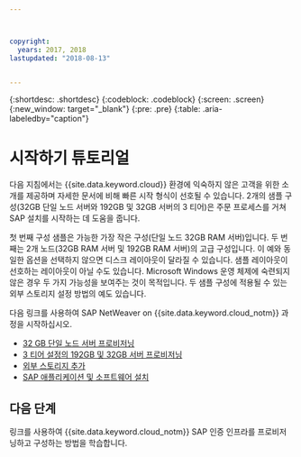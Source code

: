 ```yaml
---



copyright:
  years: 2017, 2018
lastupdated: "2018-08-13"


---
```


{:shortdesc: .shortdesc}
{:codeblock: .codeblock}
{:screen: .screen}
{:new_window: target="_blank"}
{:pre: .pre}
{:table: .aria-labeledby="caption"}

# 시작하기 튜토리얼

다음 지침에서는 {{site.data.keyword.cloud}} 환경에 익숙하지 않은 고객을 위한 소개를 제공하며 자세한 문서에 비해 빠른 시작 형식이 선호될 수 있습니다. 2개의 샘플 구성(32GB 단일 노드 서버와 192GB 및 32GB 서버의 3 티어)은 주문 프로세스를 거쳐 SAP 설치를 시작하는 데 도움을 줍니다. 

첫 번째 구성 샘플은 가능한 가장 작은 구성(단일 노드 32GB RAM 서버)입니다. 두 번째는 2개 노드(32GB RAM 서버 및 192GB RAM 서버)의 고급 구성입니다. 이 예와 동일한 옵션을 선택하지 않으면 디스크 레이아웃이 달라질 수 있습니다. 샘플 레이아웃이 선호하는 레이아웃이 아닐 수도 있습니다. Microsoft Windows 운영 체제에 숙련되지 않은 경우 두 가지 가능성을 보여주는 것이 목적입니다. 두 샘플 구성에 적용될 수 있는 외부 스토리지 설정 방법의 예도 있습니다.

다음 링크를 사용하여 SAP NetWeaver on {{site.data.keyword.cloud_notm}} 과정을 시작하십시오.

  * [32 GB 단일 노드 서버 프로비저닝](/docs/infrastructure/sap-netweaver-ms-qrg/ms-installing-32-GB-server-single-node.html)
  * [3 티어 설정의 192GB 및 32GB 서버 프로비저닝](/docs/infrastructure/sap-netweaver-ms-qrg/ms-installing-256-GB-32-GB-server-three-tier-setup.html)
  * [외부 스토리지 추가](/docs/infrastructure/sap-netweaver-ms-qrg/ms-provisioning-external-storage-to-your-server.html)
  * [SAP 애플리케이션 및 소프트웨어 설치](/docs/infrastructure/sap-netweaver-ms-qrg/ms-installing-your-SAP-landscape.html)
  
## 다음 단계

링크를 사용하여 {{site.data.keyword.cloud_notm}} SAP 인증 인프라를  프로비저닝하고 구성하는 방법을 학습합니다. 

